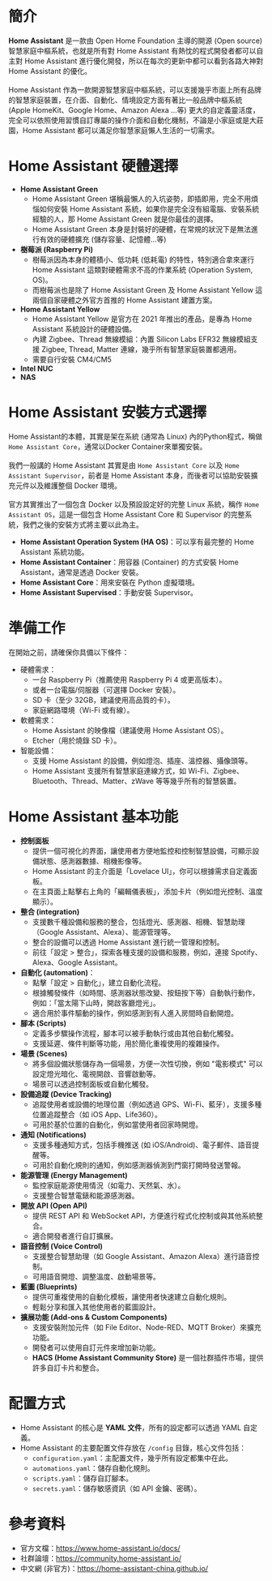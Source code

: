 # 簡介
**Home Assistant** 是一款由 Open Home Foundation 主導的開源 (Open source) 智慧家庭中樞系統，也就是所有對 Home Assistant 有熱忱的程式開發者都可以自主對 Home Assistant 進行優化開發，所以在每次的更新中都可以看到各路大神對 Home Assistant 的優化。
<br/><br/>
Home Assistant 作為一款開源智慧家庭中樞系統，可以支援幾乎市面上所有品牌的智慧家庭裝置，在介面、自動化、情境設定方面有著比一般品牌中樞系統 (Apple HomeKit、Google Home、Amazon Alexa …等) 更大的自定義靈活度，完全可以依照使用習慣自訂專屬的操作介面和自動化機制，不論是小家庭或是大莊園，Home Assistant 都可以滿足你智慧家庭懶人生活的一切需求。

# Home Assistant 硬體選擇
- **Home Assistant Green**
  - Home Assistant Green 堪稱最懶人的入坑姿勢，即插即用，完全不用煩惱如何安裝 Home Assistant 系統，如果你是完全沒有組電腦、安裝系統經驗的人，那 Home Assistant Green 就是你最佳的選擇。
  - Home Assistant Green 本身是封裝好的硬體，在常規的狀況下是無法進行有效的硬體擴充 (儲存容量、記憶體…等)
- **樹莓派 (Raspberry Pi)**
  - 樹莓派因為本身的體積小、低功耗 (低耗電) 的特性，特別適合拿來運行 Home Assistant 這類對硬體需求不高的作業系統 (Operation System, OS)。
  - 而樹莓派也是除了 Home Assistant Green 及 Home Assistant Yellow 這兩個自家硬體之外官方首推的 Home Assistant 建置方案。
- **Home Assistant Yellow**
  - Home Assistant Yellow 是官方在 2021 年推出的產品，是專為 Home Assistant 系統設計的硬體設備。
  - 內建 Zigbee、Thread 無線模組：內置 Silicon Labs EFR32 無線模組支援 Zigbee, Thread, Matter 連線，幾乎所有智慧家庭裝置都適用。
  - 需要自行安裝 CM4/CM5
- **Intel NUC**
- **NAS**

# Home Assistant 安裝方式選擇
Home Assistant的本體，其實是架在系統 (通常為 Linux) 內的Python程式，稱做 `Home Assistant Core`，通常以Docker Container來單獨安裝。
<br/><br/>
我們一般講的 Home Assistant 其實是由 `Home Assistant Core` 以及 `Home Assistant Supervisor`，前者是 Home Assistant 本身，而後者可以協助安裝擴充元件以及維護整個 Docker 環境。
<br/><br/>
官方其實推出了一個包含 Docker 以及預設設定好的完整 Linux 系統，稱作 `Home Assistant OS`，這是一個包含 Home Assistant Core 和 Supervisor 的完整系統，我們之後的安裝方式將主要以此為主。
- **Home Assistant Operation System (HA OS)**：可以享有最完整的 Home Assistant 系統功能。
- **Home Assistant Container**：用容器 (Container) 的方式安裝 Home Assistant，通常是透過 Docker 安裝。
- **Home Assistant Core**：用來安裝在 Python 虛擬環境。
- **Home Assistant Supervised**：手動安裝 Supervisor。

# 準備工作
在開始之前，請確保你具備以下條件：
- 硬體需求：
  - 一台 Raspberry Pi（推薦使用 Raspberry Pi 4 或更高版本）。
  - 或者一台電腦/伺服器（可選擇 Docker 安裝）。
  - SD 卡（至少 32GB，建議使用高品質的卡）。
  - 家庭網路環境（Wi-Fi 或有線）。
- 軟體需求：
  - Home Assistant 的映像檔（建議使用 Home Assistant OS）。
  - Etcher（用於燒錄 SD 卡）。
- 智能設備：
  - 支援 Home Assistant 的設備，例如燈泡、插座、溫控器、攝像頭等。
  - Home Assistant 支援所有智慧家庭連線方式，如 Wi-Fi、Zigbee、Bluetooth、Thread、Matter、zWave 等等幾乎所有的智慧裝置。

# Home Assistant 基本功能
- **控制面板**
  - 提供一個可視化的界面，讓使用者方便地監控和控制智慧設備，可顯示設備狀態、感測器數據、相機影像等。 
  - Home Assistant 的主介面是「Lovelace UI」，你可以根據需求自定義面板。
  - 在主頁面上點擊右上角的「編輯儀表板」，添加卡片（例如燈光控制、溫度顯示）。
- **整合 (integration)**
  - 支援數千種設備和服務的整合，包括燈光、感測器、相機、智慧助理（Google Assistant、Alexa）、能源管理等。
  - 整合的設備可以透過 Home Assistant 進行統一管理和控制。 
  - 前往「設定 > 整合」，探索各種支援的設備和服務，例如，連接 Spotify、Alexa、Google Assistant。
- **自動化 (automation)**：
  - 點擊「設定 > 自動化」，建立自動化流程。
  - 根據觸發條件（如時間、感測器狀態改變、按鈕按下等）自動執行動作，例如：「當太陽下山時，開啟客廳燈光」。
  - 適合用於事件驅動的操作，例如感測到有人進入房間時自動開燈。
- **腳本 (Scripts)**
  - 定義多步驟操作流程，腳本可以被手動執行或由其他自動化觸發。
  - 支援延遲、條件判斷等功能，用於簡化重複使用的複雜操作。
- **場景 (Scenes)**
  - 將多個設備狀態儲存為一個場景，方便一次性切換，例如 "電影模式" 可以設定燈光暗化、電視開啟、音響啟動等。
  - 場景可以透過控制面板或自動化觸發。
- **設備追蹤 (Device Tracking)**
  - 追蹤使用者或設備的地理位置（例如透過 GPS、Wi-Fi、藍牙），支援多種位置追蹤整合（如 iOS App、Life360）。
  - 可用於基於位置的自動化，例如當使用者回家時開燈。
- **通知 (Notifications)**
  - 支援多種通知方式，包括手機推送 (如 iOS/Android)、電子郵件、語音提醒等。
  - 可用於自動化規則的通知，例如感測器偵測到門窗打開時發送警報。
- **能源管理 (Energy Management)**
  - 監控家庭能源使用情況（如電力、天然氣、水）。
  - 支援整合智慧電錶和能源感測器。
- **開放 API (Open API)**
  - 提供 REST API 和 WebSocket API，方便進行程式化控制或與其他系統整合。
  - 適合開發者進行自訂擴展。
- **語音控制 (Voice Control)**
  - 支援整合智慧助理（如 Google Assistant、Amazon Alexa）進行語音控制。
  - 可用語音開燈、調整溫度、啟動場景等。
- **藍圖 (Blueprints)**
  - 提供可重複使用的自動化模板，讓使用者快速建立自動化規則。
  - 輕鬆分享和匯入其他使用者的藍圖設計。
- **擴展功能 (Add-ons & Custom Components)**
  - 支援安裝附加元件（如 File Editor、Node-RED、MQTT Broker）來擴充功能。
  - 開發者可以使用自訂元件來增加新功能。
  - **HACS (Home Assistant Community Store)** 是一個社群插件市場，提供許多自訂卡片和整合。

# 配置方式
- Home Assistant 的核心是 **YAML 文件**，所有的設定都可以透過 YAML 自定義。
- Home Assistant 的主要配置文件存放在 `/config` 目錄，核心文件包括：
  - `configuration.yaml`：主配置文件，幾乎所有設定都集中在此。
  - `automations.yaml`：儲存自動化規則。
  - `scripts.yaml`：儲存自訂腳本。
  - `secrets.yaml`：儲存敏感資訊（如 API 金鑰、密碼）。

# 參考資料
- 官方文檔：https://www.home-assistant.io/docs/
- 社群論壇：https://community.home-assistant.io/
- 中文網 (非官方)：https://home-assistant-china.github.io/
